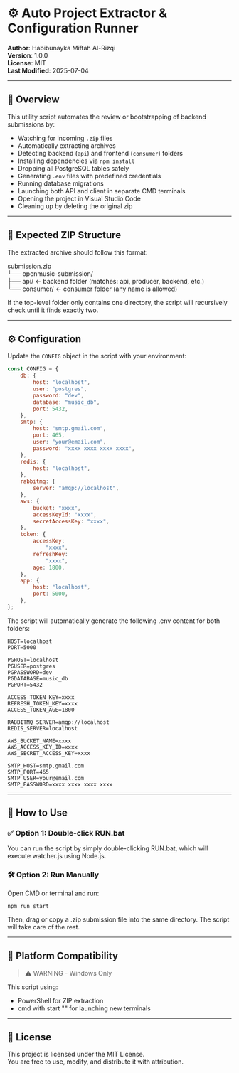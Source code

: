 # ⚙️ Auto Project Extractor & Configuration Runner

**Author**: Habibunayka Miftah Al-Rizqi  
**Version**: 1.0.0  
**License**: MIT  
**Last Modified**: 2025-07-04  

---

## 📖 Overview

This utility script automates the review or bootstrapping of backend submissions by:

- Watching for incoming `.zip` files
- Automatically extracting archives
- Detecting backend (`api`) and frontend (`consumer`) folders
- Installing dependencies via `npm install`
- Dropping all PostgreSQL tables safely
- Generating `.env` files with predefined credentials
- Running database migrations
- Launching both API and client in separate CMD terminals
- Opening the project in Visual Studio Code
- Cleaning up by deleting the original zip

---

## 📂 Expected ZIP Structure

The extracted archive should follow this format:

submission.zip \
└── openmusic-submission/ \
├── api/ ← backend folder (matches: api, producer, backend, etc.) \
└── consumer/ ← consumer folder (any name is allowed) 


If the top-level folder only contains one directory, the script will recursively check until it finds exactly two.

---

## ⚙️ Configuration

Update the `CONFIG` object in the script with your environment:

```js
const CONFIG = {
    db: {
        host: "localhost",
        user: "postgres",
        password: "dev",
        database: "music_db",
        port: 5432,
    },
    smtp: {
        host: "smtp.gmail.com",
        port: 465,
        user: "your@email.com",
        password: "xxxx xxxx xxxx xxxx",
    },
    redis: {
        host: "localhost",
    },
    rabbitmq: {
        server: "amqp://localhost",
    },
    aws: {
        bucket: "xxxx",
        accessKeyId: "xxxx",
        secretAccessKey: "xxxx",
    },
    token: {
        accessKey:
            "xxxx",
        refreshKey:
            "xxxx",
        age: 1800,
    },
    app: {
        host: "localhost",
        port: 5000,
    },
};
```

The script will automatically generate the following .env content for both folders:

```
HOST=localhost
PORT=5000

PGHOST=localhost
PGUSER=postgres
PGPASSWORD=dev
PGDATABASE=music_db
PGPORT=5432

ACCESS_TOKEN_KEY=xxxx
REFRESH_TOKEN_KEY=xxxx
ACCESS_TOKEN_AGE=1800

RABBITMQ_SERVER=amqp://localhost
REDIS_SERVER=localhost

AWS_BUCKET_NAME=xxxx
AWS_ACCESS_KEY_ID=xxxx
AWS_SECRET_ACCESS_KEY=xxxx

SMTP_HOST=smtp.gmail.com
SMTP_PORT=465
SMTP_USER=your@email.com
SMTP_PASSWORD=xxxx xxxx xxxx xxxx
```

---

## 🚀 How to Use

### ✅ Option 1: Double-click RUN.bat

You can run the script by simply double-clicking RUN.bat, which will execute watcher.js using Node.js.

### 🛠️ Option 2: Run Manually

Open CMD or terminal and run:

```
npm run start
```

Then, drag or copy a .zip submission file into the same directory.
The script will take care of the rest.

---

## 💬 Platform Compatibility

> ⚠️ WARNING - Windows Only

This script using:
- PowerShell for ZIP extraction
- cmd with start "" for launching new terminals

---

## 📜 License

This project is licensed under the MIT License. \
You are free to use, modify, and distribute it with attribution.
